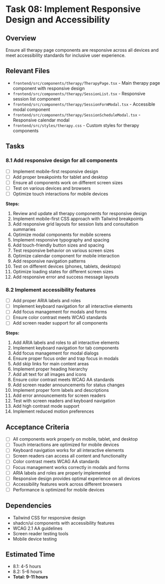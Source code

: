 # Task 08: Implement Responsive Design and Accessibility

## Overview
Ensure all therapy page components are responsive across all devices and meet accessibility standards for inclusive user experience.

## Relevant Files
- `frontend/src/components/therapy/TherapyPage.tsx` - Main therapy page component with responsive design
- `frontend/src/components/therapy/SessionList.tsx` - Responsive session list component
- `frontend/src/components/therapy/SessionFormModal.tsx` - Accessible modal component
- `frontend/src/components/therapy/SessionScheduleModal.tsx` - Responsive calendar modal
- `frontend/src/styles/therapy.css` - Custom styles for therapy components

## Tasks

### 8.1 Add responsive design for all components
- [ ] Implement mobile-first responsive design
- [ ] Add proper breakpoints for tablet and desktop
- [ ] Ensure all components work on different screen sizes
- [ ] Test on various devices and browsers
- [ ] Optimize touch interactions for mobile devices

**Steps:**
1. Review and update all therapy components for responsive design
2. Implement mobile-first CSS approach with Tailwind breakpoints
3. Add responsive grid layouts for session lists and consultation summaries
4. Optimize modal components for mobile screens
5. Implement responsive typography and spacing
6. Add touch-friendly button sizes and spacing
7. Test responsive behavior on various screen sizes
8. Optimize calendar component for mobile interaction
9. Add responsive navigation patterns
10. Test on different devices (phones, tablets, desktops)
11. Optimize loading states for different screen sizes
12. Add responsive error and success message layouts

### 8.2 Implement accessibility features
- [ ] Add proper ARIA labels and roles
- [ ] Implement keyboard navigation for all interactive elements
- [ ] Add focus management for modals and forms
- [ ] Ensure color contrast meets WCAG standards
- [ ] Add screen reader support for all components

**Steps:**
1. Add ARIA labels and roles to all interactive elements
2. Implement keyboard navigation for tab components
3. Add focus management for modal dialogs
4. Ensure proper focus order and trap focus in modals
5. Add skip links for main content areas
6. Implement proper heading hierarchy
7. Add alt text for all images and icons
8. Ensure color contrast meets WCAG AA standards
9. Add screen reader announcements for status changes
10. Implement proper form labels and descriptions
11. Add error announcements for screen readers
12. Test with screen readers and keyboard navigation
13. Add high contrast mode support
14. Implement reduced motion preferences

## Acceptance Criteria
- [ ] All components work properly on mobile, tablet, and desktop
- [ ] Touch interactions are optimized for mobile devices
- [ ] Keyboard navigation works for all interactive elements
- [ ] Screen readers can access all content and functionality
- [ ] Color contrast meets WCAG AA standards
- [ ] Focus management works correctly in modals and forms
- [ ] ARIA labels and roles are properly implemented
- [ ] Responsive design provides optimal experience on all devices
- [ ] Accessibility features work across different browsers
- [ ] Performance is optimized for mobile devices

## Dependencies
- Tailwind CSS for responsive design
- shadcn/ui components with accessibility features
- WCAG 2.1 AA guidelines
- Screen reader testing tools
- Mobile device testing

## Estimated Time
- 8.1: 4-5 hours
- 8.2: 5-6 hours
- **Total: 9-11 hours**

